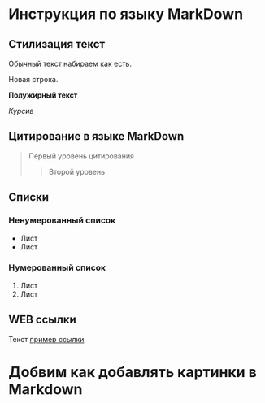 # Инструкция по языку MarkDown

## Стилизация текст

Обычный текст набираем как есть.

Новая строка.

**Полужирный текст**

*Курсив*
## Цитирование в языке MarkDown
> Первый уровень цитирования
>> Второй уровень 

## Списки
### Ненумерованный список
* Лист
* Лист

### Нумерованный список
1. Лист
2. Лист

## WEB ссылки
Текст [пример ссылки](http.example.com "Всплывающая подсказка")

# Добвим как добавлять картинки в Markdown